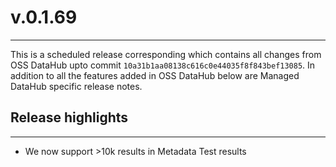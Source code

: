 # v.0.1.69
---
This is a scheduled release corresponding which contains all changes from OSS DataHub upto commit `10a31b1aa08138c616c0e44035f8f843bef13085`. In addition to all the features added in OSS DataHub below are Managed DataHub specific release notes.

## Release highlights
---
- We now support >10k results in Metadata Test results